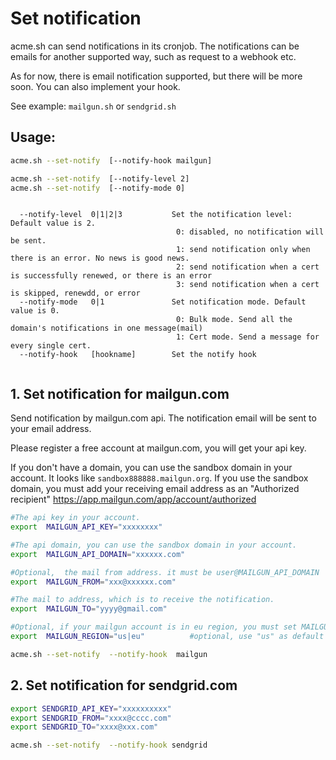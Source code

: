 # Set notification

acme.sh can send notifications in its cronjob. 
The notifications can be emails for another supported way, such as request to a webhook etc. 

As for now,  there is email notification supported, but there will be more soon. You can also implement your hook.

See example: `mailgun.sh`  or `sendgrid.sh`


## Usage:
```sh
acme.sh --set-notify  [--notify-hook mailgun]

acme.sh --set-notify  [--notify-level 2]
acme.sh --set-notify  [--notify-mode 0]

```

```

  --notify-level  0|1|2|3           Set the notification level:  Default value is 2.
                                     0: disabled, no notification will be sent.
                                     1: send notification only when there is an error. No news is good news.
                                     2: send notification when a cert is successfully renewed, or there is an error
                                     3: send notification when a cert is skipped, renewdd, or error
  --notify-mode   0|1               Set notification mode. Default value is 0.
                                     0: Bulk mode. Send all the domain's notifications in one message(mail)
                                     1: Cert mode. Send a message for every single cert.
  --notify-hook   [hookname]        Set the notify hook


```





## 1. Set notification for mailgun.com

Send notification by mailgun.com api. The notification email will be sent to your email address.

Please register a free account at mailgun.com, you will get your api key.

If you don't have a domain, you can use the sandbox domain in your account.
It looks like `sandbox888888.mailgun.org`.
If you use the sandbox domain, you must add your receiving email address as an "Authorized recipient"
https://app.mailgun.com/app/account/authorized


```sh
#The api key in your account.
export  MAILGUN_API_KEY="xxxxxxxx"

#The api domain, you can use the sandbox domain in your account.
export  MAILGUN_API_DOMAIN="xxxxxx.com"

#Optional,  the mail from address. it must be user@MAILGUN_API_DOMAIN
export  MAILGUN_FROM="xxx@xxxxxx.com"

#The mail to address, which is to receive the notification.
export  MAILGUN_TO="yyyy@gmail.com"

#Optional, if your mailgun account is in eu region, you must set MAILGUN_REGION
export  MAILGUN_REGION="us|eu"          #optional, use "us" as default

acme.sh --set-notify  --notify-hook  mailgun
```


## 2. Set notification for sendgrid.com

```sh
export SENDGRID_API_KEY="xxxxxxxxxx"
export SENDGRID_FROM="xxxx@cccc.com"
export SENDGRID_TO="xxxx@xxx.com"

acme.sh --set-notify  --notify-hook sendgrid
```


